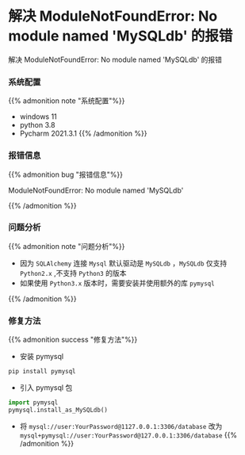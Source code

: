 # 解决 ModuleNotFoundError: No module named 'MySQLdb' 的报错


解决 ModuleNotFoundError: No module named 'MySQLdb' 的报错

<!--more-->

### 系统配置

{{% admonition note "系统配置"%}}
* windows 11
* python 3.8
* Pycharm 2021.3.1
{{% /admonition %}}

### 报错信息
{{% admonition bug "报错信息"%}}

ModuleNotFoundError: No module named 'MySQLdb'

{{% /admonition %}}

### 问题分析

{{% admonition note "问题分析"%}}

* 因为 `SQLAlchemy` 连接 `Mysql` 默认驱动是 `MySQLdb` ，`MySQLdb` 仅支持 `Python2.x` ,不支持 `Python3` 的版本
* 如果使用 `Python3.x` 版本时，需要安装并使用额外的库 `pymysql`

{{% /admonition %}}

### 修复方法

{{% admonition success "修复方法"%}}
* 安装 pymysql 
```Bash
pip install pymysql
```

* 引入 pymysql 包
```Python
import pymysql
pymysql.install_as_MySQLdb()
```

* 将 `mysql://user:YourPassword@1127.0.0.1:3306/database` 改为 ` mysql+pymysql://user:YourPassword@127.0.0.1:3306/database`
{{% /admonition %}}



